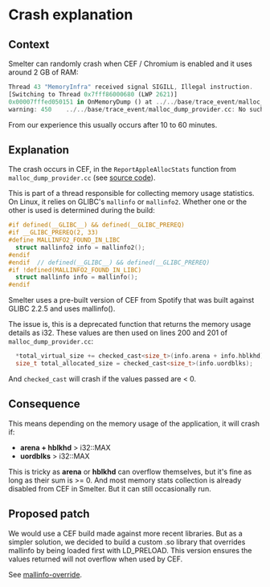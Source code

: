 # Crash explanation

## Context

Smelter can randomly crash when CEF / Chromium is enabled and it uses around 2 GB of RAM:
```rs
Thread 43 "MemoryInfra" received signal SIGILL, Illegal instruction.
[Switching to Thread 0x7fff86000680 (LWP 2621)]
0x00007fffed050151 in OnMemoryDump () at ../../base/trace_event/malloc_dump_provider.cc:450
warning: 450    ../../base/trace_event/malloc_dump_provider.cc: No such file or directory
```

From our experience this usually occurs after 10 to 60 minutes.

## Explanation

The crash occurs in CEF, in the `ReportAppleAllocStats` function from `malloc_dump_provider.cc` (see [source code](https://chromium.googlesource.com/chromium/src.git/+/refs/tags/132.0.6834.83/base/trace_event/malloc_dump_provider.cc#452)).

This is part of a thread responsible for collecting memory usage statistics. On Linux, it relies on GLIBC's `mallinfo` or `mallinfo2`. Whether one or the other is used is determined during the build:
```c++
#if defined(__GLIBC__) && defined(__GLIBC_PREREQ)
#if __GLIBC_PREREQ(2, 33)
#define MALLINFO2_FOUND_IN_LIBC
  struct mallinfo2 info = mallinfo2();
#endif
#endif  // defined(__GLIBC__) && defined(__GLIBC_PREREQ)
#if !defined(MALLINFO2_FOUND_IN_LIBC)
  struct mallinfo info = mallinfo();
#endif
```

Smelter uses a pre-built version of CEF from Spotify that was built against GLIBC 2.2.5 and uses mallinfo().

The issue is, this is a deprecated function that returns the memory usage details as i32. These values are then used on lines 200 and 201 of `malloc_dump_provider.cc`:
```c++
  *total_virtual_size += checked_cast<size_t>(info.arena + info.hblkhd);
  size_t total_allocated_size = checked_cast<size_t>(info.uordblks);
```

And `checked_cast` will crash if the values passed are < 0.

## Consequence

This means depending on the memory usage of the application, it will crash if:
- **arena + hblkhd** > i32::MAX
- **uordblks** > i32::MAX

This is tricky as **arena** or **hblkhd** can overflow themselves, but it's fine as long as their sum is >= 0. And most memory stats collection is already disabled from CEF in Smelter. But it can still occasionally run.


## Proposed patch

We would use a CEF build made against more recent libraries.
But as a simpler solution, we decided to build a custom .so library that overrides mallinfo by being loaded first with LD_PRELOAD. This version ensures the values returned will not overflow when used by CEF.

See [mallinfo-override](./mallinfo-override).
